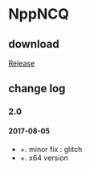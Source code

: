 ﻿# NppNCQ

## download

[Release](https://github.com/JetNpp/NppNCQ/tree/master/bin "Release")

## change log

### 2.0
#### 2017-08-05
- +. minor fix : glitch
- +. x64 version
